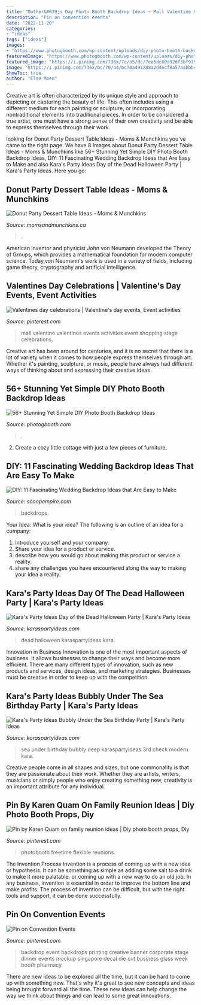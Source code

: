 ```yaml
---
title: "Mother&#039;s Day Photo Booth Backdrop Ideas ~ Mall Valentine Valentines Events Activities Event Shopping Stage Celebrations"
description: "Pin on convention events"
date: "2022-11-20"
categories:
- "ideas"
tags: ["ideas"]
images:
- "https://www.photogbooth.com/wp-content/uploads/diy-photo-booth-backdrop-0041.jpg"
featuredImage: "https://www.photogbooth.com/wp-content/uploads/diy-photo-booth-backdrop-0041.jpg"
featured_image: "https://i.pinimg.com/736x/7e/a5/dc/7ea5dc60d92df3bf979ccb9db2a26174--decal-printing-backdrop-design.jpg"
image: "https://i.pinimg.com/736x/bc/70/a4/bc70a491288a2d4ecf8a57aabbb4df18--photo-booth-wall-photo-booth-props.jpg"
ShowToc: true
author: "Else Moen"
---
```



Creative art is often characterized by its unique style and approach to depicting or capturing the beauty of life. This often includes using a different medium for each painting or sculpture, or incorporating nontraditional elements into traditional pieces. In order to be considered a true artist, one must have a strong sense of their own creativity and be able to express themselves through their work.

	

		
looking for Donut Party Dessert Table Ideas - Moms &amp; Munchkins you've came to the right page. We have 8 Images about Donut Party Dessert Table Ideas - Moms &amp; Munchkins like 56+ Stunning Yet Simple DIY Photo Booth Backdrop Ideas, DIY: 11 Fascinating Wedding Backdrop Ideas that Are Easy to Make and also Kara&#039;s Party Ideas Day of the Dead Halloween Party | Kara&#039;s Party Ideas. Here you go:
		
    
## Donut Party Dessert Table Ideas - Moms &amp; Munchkins

<img loading=lazy src="https://www.momsandmunchkins.ca/wp-content/uploads/2017/05/donut-slumber-party-1m.jpg" onerror="this.onerror=null;this.src='https://tse2.mm.bing.net/th?id=OIP.f496_RoI3MPpjZVRExW0WgHaJA&amp;pid=15.1';" alt="Donut Party Dessert Table Ideas - Moms &amp; Munchkins">

_Source: momsandmunchkins.ca_

>. 

	

American inventor and physicist John von Neumann developed the Theory of Groups, which provides a mathematical foundation for modern computer science. Today,von Neumann's work is used in a variety of fields, including game theory, cryptography and artificial intelligence.

    
## Valentines Day Celebrations | Valentine&#039;s Day Events, Event Activities

<img loading=lazy src="https://i.pinimg.com/736x/46/19/05/4619053252c562081c65c97b7d20a294--valentines-day-celebrations.jpg" onerror="this.onerror=null;this.src='https://tse1.mm.bing.net/th?id=OIP.XZQBKNVqtpH7WS63hug-7QHaE7&amp;pid=15.1';" alt="Valentines day celebrations | Valentine&#039;s day events, Event activities">

_Source: pinterest.com_

>mall valentine valentines events activities event shopping stage celebrations. 

	

Creative art has been around for centuries, and it is no secret that there is a lot of variety when it comes to how people express themselves through art. Whether it's painting, sculpture, or music, people have always had different ways of thinking about and expressing their creative ideas.

    
## 56+ Stunning Yet Simple DIY Photo Booth Backdrop Ideas

<img loading=lazy src="https://www.photogbooth.com/wp-content/uploads/diy-photo-booth-backdrop-0041.jpg" onerror="this.onerror=null;this.src='https://tse3.mm.bing.net/th?id=OIP.j8Fjr99KX5Y9uHOMb5RrCQHaHa&amp;pid=15.1';" alt="56+ Stunning Yet Simple DIY Photo Booth Backdrop Ideas">

_Source: photogbooth.com_

>. 

	

2. Create a cozy little cottage with just a few pieces of furniture.

    
## DIY: 11 Fascinating Wedding Backdrop Ideas That Are Easy To Make

<img loading=lazy src="https://scoopempire.com/wp-content/uploads/2015/03/top-10-wedding-backdrop-ideas-7.jpg" onerror="this.onerror=null;this.src='https://tse2.mm.bing.net/th?id=OIP.OrS2N31aDLSeNsWt_IGuVwHaKJ&amp;pid=15.1';" alt="DIY: 11 Fascinating Wedding Backdrop Ideas that Are Easy to Make">

_Source: scoopempire.com_

>backdrops. 

	

Your Idea: What is your idea?
The following is an outline of an idea for a company:
1. Introduce yourself and your company.
2. Share your idea for a product or service.
3. describe how you would go about making this product or service a reality.
4. share any challenges you have encountered along the way to making your idea a reality.

    
## Kara&#039;s Party Ideas Day Of The Dead Halloween Party | Kara&#039;s Party Ideas

<img loading=lazy src="https://karaspartyideas.com/wp-content/uploads/2017/11/Day-of-the-Dead-Halloween-Party-via-Karas-Party-Ideas-KarasPartyIdeas.com7_.jpg" onerror="this.onerror=null;this.src='https://tse2.mm.bing.net/th?id=OIP.LgkDqLDMPgX1r8yhaYFyxQHaLH&amp;pid=15.1';" alt="Kara&#039;s Party Ideas Day of the Dead Halloween Party | Kara&#039;s Party Ideas">

_Source: karaspartyideas.com_

>dead halloween karaspartyideas kara. 

	

Innovation in Business
Innovation is one of the most important aspects of business. It allows businesses to change their ways and become more efficient. There are many different types of innovation, such as new products and services, design ideas, and marketing strategies. Businesses must be creative in order to keep up with the competition.

    
## Kara&#039;s Party Ideas Bubbly Under The Sea Birthday Party | Kara&#039;s Party Ideas

<img loading=lazy src="https://karaspartyideas.com/wp-content/uploads/2017/04/Bubbly-Under-the-Sea-Birthday-Party-via-Karas-Party-Ideas-KarasPartyIdeas.com40.jpg" onerror="this.onerror=null;this.src='https://tse1.mm.bing.net/th?id=OIP.kYE2Da-6LOeFeGh6zkPKDQHaLH&amp;pid=15.1';" alt="Kara&#039;s Party Ideas Bubbly Under the Sea Birthday Party | Kara&#039;s Party Ideas">

_Source: karaspartyideas.com_

>sea under birthday bubbly deep karaspartyideas 3rd check modern kara. 

	

Creative people come in all shapes and sizes, but one commonality is that they are passionate about their work. Whether they are artists, writers, musicians or simply people who enjoy creating something new, creativity is an important attribute for any individual.

    
## Pin By Karen Quam On Family Reunion Ideas | Diy Photo Booth Props, Diy

<img loading=lazy src="https://i.pinimg.com/736x/bc/70/a4/bc70a491288a2d4ecf8a57aabbb4df18--photo-booth-wall-photo-booth-props.jpg" onerror="this.onerror=null;this.src='https://tse3.mm.bing.net/th?id=OIP.VwxZzHw9vPxhxf2Y0gcsqAHaFY&amp;pid=15.1';" alt="Pin by Karen Quam on family reunion ideas | Diy photo booth props, Diy">

_Source: pinterest.com_

>photobooth freetime flexible reunions. 

	

The Invention Process
Invention is a process of coming up with a new idea or hypothesis. It can be something as simple as adding some salt to a drink to make it more palatable, or coming up with a new way to do an old job. In any business, invention is essential in order to improve the bottom line and make profits. The process of invention can be difficult, but with the right tools and support, it can be done successfully.

    
## Pin On Convention Events

<img loading=lazy src="https://i.pinimg.com/736x/7e/a5/dc/7ea5dc60d92df3bf979ccb9db2a26174--decal-printing-backdrop-design.jpg" onerror="this.onerror=null;this.src='https://tse1.mm.bing.net/th?id=OIP.YSRdgKfu77wZG40r0Oz5wwHaEJ&amp;pid=15.1';" alt="Pin on Convention Events">

_Source: pinterest.com_

>backdrop event backdrops printing creative banner corporate stage dinner events mockup singapore decal die cut business glass week booth pharmacy. 

	

There are new ideas to be explored all the time, but it can be hard to come up with something new. That's why it's great to see new concepts and ideas being brought forward all the time. These new ideas can help change the way we think about things and can lead to some great innovations.

